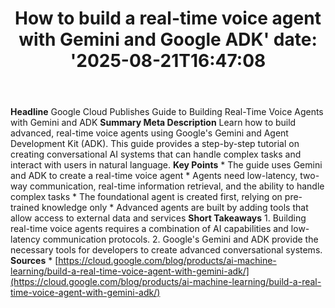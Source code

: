 ﻿---
title: "How to build a real-time voice agent with Gemini and Google ADK'
date: '2025-08-21T16:47:08"
category: "Markets"
summary: ""
slug: "how to build a realtime voice agent with gemini and google a"
source_urls:
  - "https://cloud.google.com/blog/products/ai-machine-learning/build-a-real-time-voice-agent-with-gemini-adk/"
seo:
  title: "How to build a real-time voice agent with Gemini and Google ADK | Hash n Hedge'
  description: '"
  keywords: ["news", "markets", "brief"]
---
**Headline** Google Cloud Publishes Guide to Building Real-Time Voice Agents with Gemini and ADK  **Summary Meta Description** Learn how to build advanced, real-time voice agents using Google's Gemini and Agent Development Kit (ADK). This guide provides a step-by-step tutorial on creating conversational AI systems that can handle complex tasks and interact with users in natural language.  **Key Points**  *   The guide uses Gemini and ADK to create a real-time voice agent *   Agents need low-latency, two-way communication, real-time information retrieval, and the ability to handle complex tasks *   The foundational agent is created first, relying on pre-trained knowledge only *   Advanced agents are built by adding tools that allow access to external data and services  **Short Takeaways**  1.  Building real-time voice agents requires a combination of AI capabilities and low-latency communication protocols. 2.  Google's Gemini and ADK provide the necessary tools for developers to create advanced conversational systems.  **Sources** *   [https://cloud.google.com/blog/products/ai-machine-learning/build-a-real-time-voice-agent-with-gemini-adk/](https://cloud.google.com/blog/products/ai-machine-learning/build-a-real-time-voice-agent-with-gemini-adk/) 
